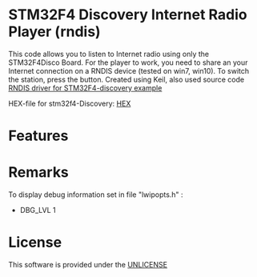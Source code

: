# STM32F4 Discovery Internet Radio Player (rndis)

This code allows you to listen to Internet radio using only the STM32F4Disco Board. 
For the player to work, you need to share an your Internet connection on a  RNDIS device (tested on win7, win10). To switch the station, press the button.
Created using Keil, also used source code <a href="https://github.com/fetisov/lrndis" rel="nofollow">RNDIS driver for STM32F4-discovery example</a>

HEX-file for stm32f4-Discovery: <a href="https://github.com/vernonet/stm32F4_prj/blob/master/lrndis_inet_radio/ide/MDK-ARM/iradio/radio_in_flash.hex" rel="nofollow">HEX</a>

# Features



# Remarks
To display debug information set in file "lwipopts.h" :
 - DBG_LVL             1

  
# License

This software is provided under the  <a href="http://unlicense.org/" rel="nofollow">UNLICENSE</a>

